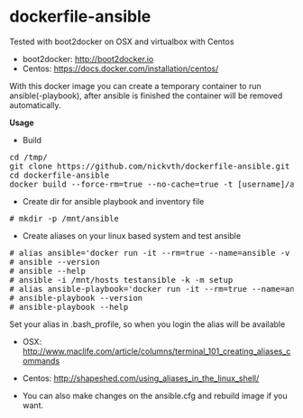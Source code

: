 # dockerfile-ansible

Tested with boot2docker on OSX and virtualbox with Centos
* boot2docker: http://boot2docker.io
* Centos: https://docs.docker.com/installation/centos/

With this docker image you can create a temporary container to run ansible(-playbook), after ansible is finished the container will be removed automatically. 

<b>Usage</b>

* Build
<pre>
cd /tmp/
git clone https://github.com/nickvth/dockerfile-ansible.git 
cd dockerfile-ansible
docker build --force-rm=true --no-cache=true -t [username]/ansible .
</pre>

* Create dir for ansible playbook and inventory file
<pre>
# mkdir -p /mnt/ansible
</pre>
* Create aliases on your linux based system and test ansible
<pre>
# alias ansible='docker run -it --rm=true --name=ansible -v /mnt/ansible:/mnt [username]/ansible /usr/bin/ansible'
# ansible --version
# ansible --help
# ansible -i /mnt/hosts testansible -k -m setup 
# alias ansible-playbook='docker run -it --rm=true --name=ansible -v /mnt/ansible:/mnt [username]/ansible /usr/bin/ansible-playbook'
# ansible-playbook --version
# ansible-playbook --help
</pre>

Set your alias in .bash_profile, so when you login the alias will be available
* OSX: http://www.maclife.com/article/columns/terminal_101_creating_aliases_commands
* Centos: http://shapeshed.com/using_aliases_in_the_linux_shell/

* You can also make changes on the ansible.cfg and rebuild image if you want.
